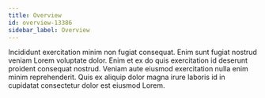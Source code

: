 ```yaml
---
title: Overview
id: overview-13386
sidebar_label: Overview
---
```


Incididunt exercitation minim non fugiat consequat. Enim sunt fugiat nostrud veniam Lorem voluptate dolor. Enim et ex do quis exercitation id deserunt proident consequat nostrud. Veniam aute eiusmod exercitation nulla enim minim reprehenderit. Quis ex aliquip dolor magna irure laboris id in cupidatat consectetur dolor est eiusmod Lorem.

